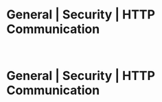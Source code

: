 # General | Security | HTTP Communication
<br>


# General | Security | HTTP Communication
<br>






